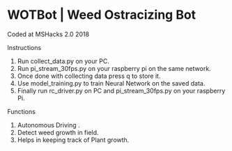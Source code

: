 # WOTBot | Weed Ostracizing Bot
Coded at MSHacks 2.0 2018

Instructions
1. Run collect_data.py on your PC.
2. Run pi_stream_30fps.py on your raspberry pi on the same network.
3. Once done with collecting data press q to store it.
4. Use model_training.py to train Neural Network on the saved data.
5. Finally run rc_driver.py on PC and pi_stream_30fps.py on your raspberry Pi.

Functions
1. Autonomous Driving .
2. Detect weed growth in field.
3. Helps in keeping track of Plant growth.
